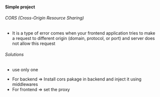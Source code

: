 #### Simple project

###### CORS (Cross-Origin Resource Sharing)

- It is a type of error comes when your frontend application tries to make a request to different origin (domain, protocol, or port) and server does not allow this request

###### Solutions

- use only one

* For backend => Install cors pakage in backend and inject it using middlewares
* For frontend => set the proxy
